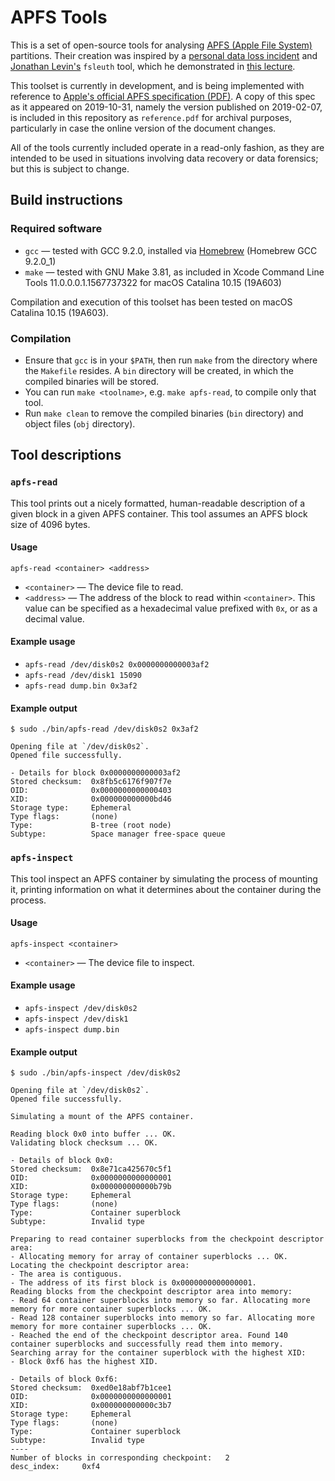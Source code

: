 # APFS Tools

This is a set of open-source tools for analysing [APFS (Apple File System)](https://en.wikipedia.org/wiki/Apple_File_System)
partitions. Their creation was inspired by a [personal data loss incident](https://apple.stackexchange.com/questions/373718)
and [Jonathan Levin's](https://twitter.com/Morpheus______) `fsleuth` tool, which
he demonstrated in [this lecture](http://docs.macsysadmin.se/2018/video/Day4Session2.mp4).

This toolset is currently in development, and is being implemented with reference
to [Apple's official APFS specification (PDF)](https://developer.apple.com/support/downloads/Apple-File-System-Reference.pdf).
A copy of this spec as it appeared on 2019-10-31, namely the version published
on 2019-02-07, is included in this repository as `reference.pdf` for archival
purposes, particularly in case the online version of the document changes.

All of the tools currently included operate in a read-only fashion, as they are
intended to be used in situations involving data recovery or data forensics; but
this is subject to change.

## Build instructions

### Required software

- `gcc` — tested with GCC 9.2.0, installed via [Homebrew](https://brew.sh) (Homebrew GCC 9.2.0_1)
- `make` — tested with GNU Make 3.81, as included in Xcode Command Line Tools 11.0.0.0.1.1567737322 for macOS Catalina 10.15 (19A603)

Compilation and execution of this toolset has been tested on macOS Catalina 10.15 (19A603).

### Compilation

- Ensure that `gcc` is in your `$PATH`, then run `make` from the directory where
  the `Makefile` resides. A `bin` directory will be created, in which the
  compiled binaries will be stored.
- You can run `make <toolname>`, e.g. `make apfs-read`, to compile only that
  tool.
- Run `make clean` to remove the compiled binaries (`bin` directory) and object
  files (`obj` directory).

## Tool descriptions

### `apfs-read`

This tool prints out a nicely formatted, human-readable description of a given
block in a given APFS container. This tool assumes an APFS block size of 4096
bytes.

#### Usage

`apfs-read <container> <address>`
- `<container>` — The device file to read.
- `<address>` — The address of the block to read within `<container>`.
    This value can be specified as a hexadecimal value prefixed with `0x`,
    or as a decimal value.

#### Example usage

- `apfs-read /dev/disk0s2 0x0000000000003af2`
- `apfs-read /dev/disk1 15090`
- `apfs-read dump.bin 0x3af2`

#### Example output

```
$ sudo ./bin/apfs-read /dev/disk0s2 0x3af2

Opening file at `/dev/disk0s2`.
Opened file successfully.

- Details for block 0x0000000000003af2
Stored checksum:  0x8fb5c6176f907f7e
OID:              0x0000000000000403
XID:              0x000000000000bd46
Storage type:     Ephemeral
Type flags:       (none)
Type:             B-tree (root node)
Subtype:          Space manager free-space queue
```

### `apfs-inspect`

This tool inspect an APFS container by simulating the process of mounting it,
printing information on what it determines about the container during the
process.

#### Usage

`apfs-inspect <container>`
- `<container>` — The device file to inspect.

#### Example usage

- `apfs-inspect /dev/disk0s2`
- `apfs-inspect /dev/disk1`
- `apfs-inspect dump.bin`

#### Example output

```
$ sudo ./bin/apfs-inspect /dev/disk0s2

Opening file at `/dev/disk0s2`.
Opened file successfully.

Simulating a mount of the APFS container.

Reading block 0x0 into buffer ... OK.
Validating block checksum ... OK.

- Details of block 0x0:
Stored checksum:  0x8e71ca425670c5f1
OID:              0x0000000000000001
XID:              0x000000000000b79b
Storage type:     Ephemeral
Type flags:       (none)
Type:             Container superblock
Subtype:          Invalid type

Preparing to read container superblocks from the checkpoint descriptor area:
- Allocating memory for array of container superblocks ... OK.
Locating the checkpoint descriptor area:
- The area is contiguous.
- The address of its first block is 0x0000000000000001.
Reading blocks from the checkpoint descriptor area into memory:
- Read 64 container superblocks into memory so far. Allocating more memory for more container superblocks ... OK.
- Read 128 container superblocks into memory so far. Allocating more memory for more container superblocks ... OK.
- Reached the end of the checkpoint descriptor area. Found 140 container superblocks and successfully read them into memory.
Searching array for the container superblock with the highest XID:
- Block 0xf6 has the highest XID.

- Details of block 0xf6:
Stored checksum:  0xed0e18abf7b1cee1
OID:              0x0000000000000001
XID:              0x000000000000c3b7
Storage type:     Ephemeral
Type flags:       (none)
Type:             Container superblock
Subtype:          Invalid type
----
Number of blocks in corresponding checkpoint:   2
desc_index:     0xf4
```

